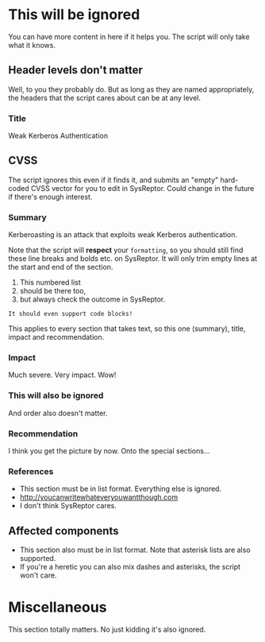 
# This will be ignored
You can have more content in here if it helps you. The script will only take what it knows.

## Header levels don't matter
Well, to you they probably do. But as long as they are named appropriately, the headers that the script cares about can be at any level.

### Title
Weak Kerberos Authentication

## CVSS
The script ignores this even if it finds it, and submits an "empty" hard-coded CVSS vector for you to edit in SysReptor. Could change in the future if there's enough interest.

### Summary

Kerberoasting is an attack that exploits weak Kerberos authentication.

Note that the script will **respect** your `formatting`, so you should still find these line breaks and bolds etc. on SysReptor. It will only trim empty lines at the start and end of the section.

1. This numbered list
2. should be there too,
3. but always check the outcome in SysReptor.

```
It should even support code blocks!
```

This applies to every section that takes text, so this one (summary), title, impact and recommendation.

### Impact
Much severe. Very impact. Wow!

### This will also be ignored
And order also doesn't matter.

### Recommendation
I think you get the picture by now. Onto the special sections...

### References
- This section must be in list format. Everything else is ignored.
- http://youcanwritewhateveryouwantthough.com
- I don't think SysReptor cares.

## Affected components
* This section also must be in list format. Note that asterisk lists are also supported.
* If you're a heretic you can also mix dashes and asterisks, the script won't care.

# Miscellaneous
This section totally matters. No just kidding it's also ignored.
